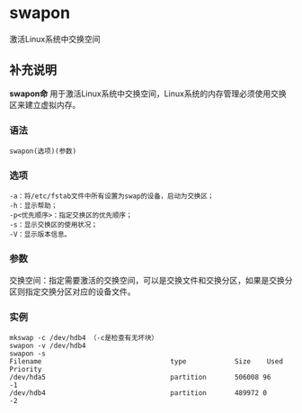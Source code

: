 swapon
===

激活Linux系统中交换空间

## 补充说明

**swapon命** 用于激活Linux系统中交换空间，Linux系统的内存管理必须使用交换区来建立虚拟内存。

### 语法  

```
swapon(选项)(参数)
```

### 选项  

```
-a：将/etc/fstab文件中所有设置为swap的设备，启动为交换区；
-h：显示帮助；
-p<优先顺序>：指定交换区的优先顺序；
-s：显示交换区的使用状况；
-V：显示版本信息。
```

### 参数  

交换空间：指定需要激活的交换空间，可以是交换文件和交换分区，如果是交换分区则指定交换分区对应的设备文件。

### 实例  

```
mkswap -c /dev/hdb4 （-c是检查有无坏块）
swapon -v /dev/hdb4
swapon -s
Filename                                type            Size    Used    Priority
/dev/hda5                               partition       506008 96      -1
/dev/hdb4                               partition       489972 0       -2
```